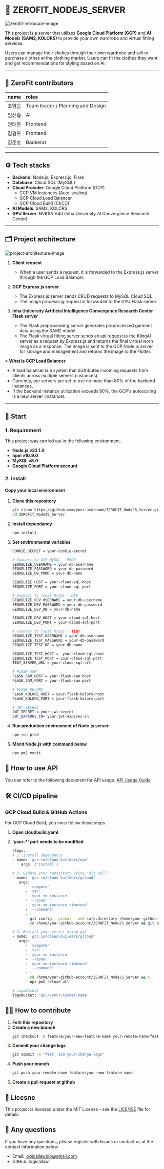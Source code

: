 # 👚 ZEROFIT_NODEJS_SERVER
![zerofit-introduce-image](public/app_image.png)  

This project is a server that utilizes **Google Cloud Platform (GCP)** and **AI Models (SAM2, KOLORS)** to provide your own wardrobe and virtual fitting services.  

Users can manage their clothes through their own wardrobe and sell or purchase clothes at the clothing market.
Users can fit the clothes they want and get recommendations for styling based on AI.

---

## 👥 ZeroFit contributors

| name          | roles                |
|---------------|:---------------------|
| 조맑음        | Team leader / Planning and Design |
| 임선종        | AI       |
| 권태은        | Frontend    |
| 김경모        | Frontend    |
| 김준호        | Backend     |
---

## ⚙️ Tech stacks

- **Backend**: Node.js, Express.js, Flask
- **Database**: Cloud SQL (MySQL)  
- **Cloud Provider**: Google Cloud Platform (GCP)  
  - GCP VM Instances (Auto-scaling)  
  - GCP Cloud Load Balancer  
  - GCP Cloud Build (CI/CD)  
- **AI Models**: SAM2, KOLORS  
- **GPU Server**: NVIDIA A40 (Inha University AI Convergence Research Center)  

---

## 🗂️ Project architecture

![project-architecture-image](public/architecture.png)  

1. **Client request**  
   - When a user sends a request, it is forwarded to the Express.js server through the GCP Load Balancer.
2. **GCP Express.js server**  
   - The Express.js server sends CRUD requests to MySQL Cloud SQL.
   - The image processing request is forwarded to the GPU Flask server.

3. **Inha University Artificial Intelligence Convergence Research Center Flask server**  
   - The Flask preprocessing server generates preprocessed garment data using the SAM2 model.
   - The Flask virtual fitting server sends an api request to the KlingAI server as a request by Express.js and returns the final virtual worn image as a response. The image is sent to the GCP Node.js server for storage and management and returns the image to the Flutter.

※  **What is GCP Load Balancer**  
   - A load balancer is a system that distributes incoming requests from clients across multiple servers (instances).
   - Currently, our servers are set to use no more than 80% of the backend instances.
   - If the backend instance utilization exceeds 80%, the GCP's autoscaling is a new server (instance).

---

## 🚀 Start

### 1. Requirement

This project was carried out in the following environment.

- **Node.js v23.1.0** 
- **npm v10.9.0** 
- **MySQL v8.0** 
- **Google Cloud Platform account** 

### 2. Install

#### **Copy your local environment**

1. **Clone this repository**
   ```bash
   git clone https://github.com/your-username/ZEROFIT_NodeJS_Server.git
   cd ZEROFIT_NodeJS_Server
2. **Install dependancy**
   ```bash
   npm install
3. **Set environmental variables**
   ```bash
   COOKIE_SECRET = your-cookie-secret

   # Connect to GCP MySQL - PROD
   SEQUELIZE_USERNAME = your-db-username
   SEQUELIZE_PASSWORD = your-db-password
   SEQUELIZE_DB_PROD = your-db-name

   SEQUELIZE_HOST = your-cloud-sql-host
   SEQUELIZE_PORT = your-cloud-sql-port

   # Connect to local MySQL - DEV
   SEQUELIZE_DEV_USERNAME = your-db-username
   SEQUELIZE_DEV_PASSWORD = your-db-password
   SEQUELIZE_DEV_DB = your-db-name

   SEQUELIZE_DEV_HOST = your-cloud-sql-host
   SEQUELIZE_DEV_PORT = your-cloud-sql-port

   # Connect to local MySQL - TEST 
   SEQUELIZE_TEST_USERNAME = your-db-username
   SEQUELIZE_TEST_PASSWORD = your-db-password
   SEQUELIZE_TEST_DB = your-db-name

   SEQUELIZE_TEST_HOST =  your-cloud-sql-host
   SEQUELIZE_TEST_PORT = your-cloud-sql-port
   TEST_SERVER_URL = your-cloud-sql-url

   # FLASK SAM
   FLASK_SAM_HOST = your-flask-sam-host
   FLASK_SAM_PORT = your-flask-sam-port

   # FLASK KOLORS
   FLASK_KOLORS_HOST = your-flask-kolors-host
   FLASK_KOLORS_PORT = your-flask-kolors-port

   # JWT SECRET
   JWT_SECRET = your-jwt-secret
   JWT_EXPIRES_IN= your-jwt-expires-in
   ```
4. **Run production environment of Node.js server**
   ```bash
   npm run prod
   ```
5. **Monit Node.js with command below**
   ```bash
   npx pm2 monit
   ```

## 📡 How to use API
You can refer to the following document for API usage.
[API Usage Guide](docs/API_USAGE)

## 🛠️ CI/CD pipeline

### **GCP Cloud Build & GitHub Actions**
For GCP Cloud Build, you must follow these steps.

1. **Open cloudbuild.yaml**

2. **'your-*' part needs to be modified**
   ```bash
   steps:
   # 1. Install dependancy
   - name: 'gcr.io/cloud-builders/npm'
       args: ['install']

   # 2. Update your repository using 'git pull'
   - name: 'gcr.io/cloud-builders/gcloud'
      args:
         - 'compute'
         - 'ssh'
         - 'your-vm-instance'
         - '--zone'
         - 'your-vm-instance-timezone'
         - '--command'
         - |
           git config --global --add safe.directory /home/your-github-account/ZEROFIT_NodeJS_Server && \
           cd /home/your-github-account/ZEROFIT_NodeJS_Server && git pull

   # 3. Restart your server using pm2
   - name: 'gcr.io/cloud-builders/gcloud'
      args:
         - 'compute'
         - 'ssh'
         - 'your-vm-instance'
         - '--zone'
         - 'your-vm-instance-timezone'
         - '--command'
         - |
           cd /home/your-github-account/ZEROFIT_NodeJS_Server && \
           npx pm2 reload all

   # logsBucket
   logsBucket: 'gs://your-bucket-name' 
   ```

## 🧑‍💻 How to contribute

1. **Fork this repository**
2. **Create a new branch**
   ```bash
   git checkout -b feature/your-new-feature-name your-remote-name/feature/your-new-feature-name
   ```
3. **Commit your change logs**
   ```bash
   git commit -m "feat: add your-change-logs"
   ```
4. **Push your branch**
   ```bash
   git push your-remote-name feature/your-new-feature-name
   ```
5. **Create a pull request at github**

## 📄 Licesne
This project is licensed under the MIT License - see the [LICENSE](LICENSE) file for details.

## 📝 Any questions
If you have any questions, please register with Issues or contact us at the contact information below.
 - Email: logicallawbio@gmail.com
 - GitHub: logicallaw
